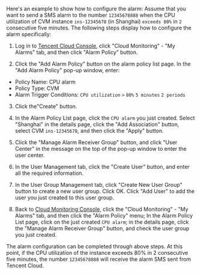 Here's an example to show how to configure the alarm: Assume that you want to send a SMS alarm to the number `12345678888` when the CPU utilization of CVM instance `ins-12345678` (in Shanghai) `exceeds 80%` in `2` consecutive five minutes. The following steps display how to configure the alarm specifically:

1) Log in to [Tencent Cloud Console](https://console.cloud.tencent.com/), click "Cloud Monitoring" - "My Alarms" tab, and then click "Alarm Policy" button.

2) Click the "Add Alarm Policy" button on the alarm policy list page. In the "Add Alarm Policy" pop-up window, enter:
- Policy Name: CPU alarm
- Policy Type: CVM
- Alarm Trigger Conditions: `CPU utilization` `>` `80%` `5 minutes` `2 periods`

3) Click the"Create" button.

4) In the Alarm Policy List page, click the `CPU alarm` you just created. Select "Shanghai" in the details page, click the "Add Association" button, select CVM `ins-12345678`, and then click the "Apply" button.

5) Click the "Manage Alarm Receiver Group" button, and click "User Center" in the message on the top of the pop-up window to enter the user center.

6) In the User Management tab, click the "Create User" button, and enter all the required information.

7) In the User Group Management tab, click "Create New User Group" button to create a new user group. Click OK. Click "Add User" to add the user you just created to this user group.

8) Back to [Cloud Monitoring Console](https://console.cloud.tencent.com/monitor/overview), click the "Cloud Monitoring" - "My Alarms" tab, and then click the "Alarm Policy" menu; In the Alarm Policy List page, click on the just created `CPU alarm`; in the details page, click the "Manage Alarm Receiver Group" button, and check the user group you just created.

The alarm configuration can be completed through above steps. At this point, if the CPU utilization of the instance exceeds 80% in 2 consecutive five minutes, the number `12345678888` will receive the alarm SMS sent from Tencent Cloud.
